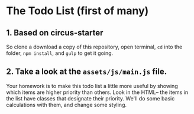 # The Todo List (first of many)

## 1. Based on circus-starter
So clone a download a copy of this repository, open terminal, `cd` into the folder, `npm install`, and `gulp` to get it going.

## 2. Take a look at the `assets/js/main.js` file.
Your homework is to make this todo list a little more useful by showing which items are higher priority than others.
Look in the HTML– the items in the list have classes that designate their priority. We'll do some basic calculations with them,
and change some styling.